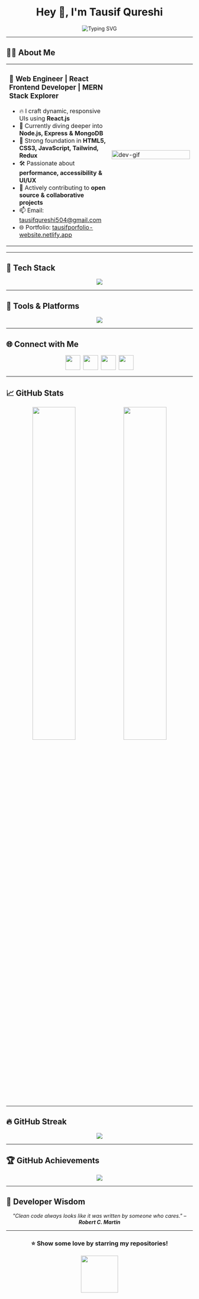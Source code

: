 <h1 align="center">Hey 👋, I'm Tausif Qureshi</h1>

<p align="center">
  <img src="https://readme-typing-svg.demolab.com?font=Fira+Code&weight=500&size=22&pause=1000&center=true&vCenter=true&color=F97316&width=500&lines=React+Developer+%7C+MERN+Stack+Enthusiast;Front-End+Web+Engineer+%7C+UI+Specialist;Always+Learning+%7C+Open+to+Collaboration" alt="Typing SVG" />
</p>

---

## 🧑‍💻 About Me

<table>
<tr>

<!-- LEFT SIDE -->
<td width="55%" valign="top">

<h3>🚀 Web Engineer | React Frontend Developer | MERN Stack Explorer</h3>

- 🔥 I craft dynamic, responsive UIs using <b>React.js</b>  
- 🎯 Currently diving deeper into <b>Node.js, Express & MongoDB</b>  
- 💼 Strong foundation in <b>HTML5, CSS3, JavaScript, Tailwind, Redux</b>  
- 🛠️ Passionate about <b>performance, accessibility & UI/UX</b>  
- 🤝 Actively contributing to <b>open source & collaborative projects</b>  
- 📫 Email: [tausifqureshi504@gmail.com](mailto:tausifqureshi504@gmail.com)  
- 🌐 Portfolio: [tausifporfolio-website.netlify.app](https://tausifporfolio-website.netlify.app)

</td>

<!-- RIGHT SIDE -->
<td width="45%">
  <img src="https://cdn.dribbble.com/users/1162077/screenshots/3848914/programmer.gif" alt="dev-gif" width="100%" />
</td>

</tr>
</table>

---

## 🚀 Tech Stack

<p align="center">
  <img src="https://skillicons.dev/icons?i=html,css,js,react,redux,tailwind,bootstrap,materialui,nodejs,express,mongodb" />
</p>

---

## 🧰 Tools & Platforms

<p align="center">
  <img src="https://skillicons.dev/icons?i=vscode,github,git,postman,netlify,heroku,codepen,bash" />
</p>

---

## 🌐 Connect with Me

<p align="center">
  <a href="https://linkedin.com/in/tausif-qureshi" target="_blank"><img src="https://skillicons.dev/icons?i=linkedin" height="40"/></a>&nbsp;
  <a href="mailto:tausifqureshi504@gmail.com"><img src="https://cdn-icons-png.flaticon.com/128/732/732200.png" height="40"/></a>&nbsp;
  <a href="https://wa.me/8429097693" target="_blank"><img src="https://cdn-icons-png.flaticon.com/128/733/733585.png" height="40"/></a>&nbsp;
  <a href="https://twitter.com/Tausif_qu16823" target="_blank"><img src="https://skillicons.dev/icons?i=twitter" height="40"/></a>
</p>

---

## 📈 GitHub Stats

<p align="center">
  <img src="https://github-readme-stats.vercel.app/api?username=Tausifqureshi&show_icons=true&theme=tokyonight&hide_border=true" width="48%" />
  <img src="https://github-readme-stats.vercel.app/api/top-langs/?username=Tausifqureshi&layout=compact&theme=tokyonight&hide_border=true" width="48%" />
</p>

---

## 🔥 GitHub Streak

<p align="center">
  <img src="https://github-readme-streak-stats.herokuapp.com/?user=Tausifqureshi&theme=github-dark-blue&hide_border=true" />
</p>

---

## 🏆 GitHub Achievements

<p align="center">
  <img src="https://github-profile-trophy.vercel.app/?username=Tausifqureshi&theme=flat&no-frame=true&margin-w=5&row=1&column=6" />
</p>

---

## 🧠 Developer Wisdom

<p align="center">
  <i>"Clean code always looks like it was written by someone who cares." – <b>Robert C. Martin</b></i>
</p>

---

<h3 align="center">⭐ Show some love by starring my repositories!</h3>

<p align="center">
  <img src="https://media.giphy.com/media/26ufdipQqU2lhNA4g/giphy.gif" width="100" />
</p>
